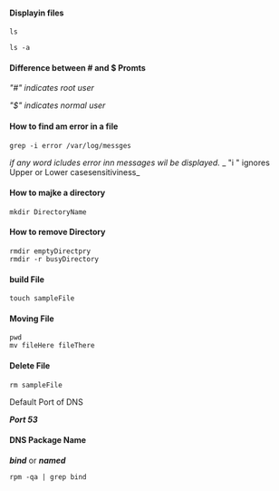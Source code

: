 #### Displayin files


````
ls
````

````
ls -a
````

#### Difference between # and $ Promts

 _"#" indicates root user_

 _"$" indicates normal user_


#### How to find am error in a file

````
grep -i error /var/log/messges
````
_if any word icludes error inn messages wil be displayed._
_ "i " ignores Upper or Lower casesensitiviness_


#### How to majke a directory
````
mkdir DirectoryName
````
#### How to remove Directory
````
rmdir emptyDirectpry
rmdir -r busyDirectory
````
#### build File
````
touch sampleFile
````
#### Moving File
````
pwd
mv fileHere fileThere
````

#### Delete File
````
rm sampleFile
````
Default Port of DNS

***Port 53***

#### DNS Package Name
***bind*** or ***named***

````
rpm -qa | grep bind
````

````

````
